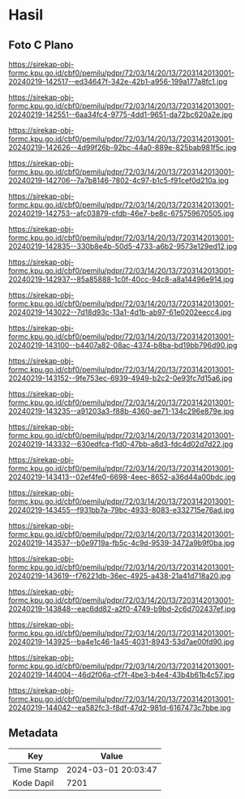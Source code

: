 # Hasil

## Foto C Plano

https://sirekap-obj-formc.kpu.go.id/cbf0/pemilu/pdpr/72/03/14/20/13/7203142013001-20240219-142517--ed34647f-342e-42b1-a956-199a177a8fc1.jpg

https://sirekap-obj-formc.kpu.go.id/cbf0/pemilu/pdpr/72/03/14/20/13/7203142013001-20240219-142551--6aa34fc4-9775-4dd1-9651-da72bc620a2e.jpg

https://sirekap-obj-formc.kpu.go.id/cbf0/pemilu/pdpr/72/03/14/20/13/7203142013001-20240219-142626--4d99f26b-92bc-44a0-889e-825bab981f5c.jpg

https://sirekap-obj-formc.kpu.go.id/cbf0/pemilu/pdpr/72/03/14/20/13/7203142013001-20240219-142706--7a7b8146-7802-4c97-b1c5-f91cef0d210a.jpg

https://sirekap-obj-formc.kpu.go.id/cbf0/pemilu/pdpr/72/03/14/20/13/7203142013001-20240219-142753--afc03879-cfdb-46e7-be8c-675759670505.jpg

https://sirekap-obj-formc.kpu.go.id/cbf0/pemilu/pdpr/72/03/14/20/13/7203142013001-20240219-142835--330b8e4b-50d5-4733-a6b2-9573e129ed12.jpg

https://sirekap-obj-formc.kpu.go.id/cbf0/pemilu/pdpr/72/03/14/20/13/7203142013001-20240219-142937--85a85888-1c0f-40cc-94c8-a8a14496e914.jpg

https://sirekap-obj-formc.kpu.go.id/cbf0/pemilu/pdpr/72/03/14/20/13/7203142013001-20240219-143022--7d18d93c-13a1-4d1b-ab97-61e0202eecc4.jpg

https://sirekap-obj-formc.kpu.go.id/cbf0/pemilu/pdpr/72/03/14/20/13/7203142013001-20240219-143100--b4407a82-08ac-4374-b8ba-bd19bb796d90.jpg

https://sirekap-obj-formc.kpu.go.id/cbf0/pemilu/pdpr/72/03/14/20/13/7203142013001-20240219-143152--9fe753ec-6939-4949-b2c2-0e93fc7d15a6.jpg

https://sirekap-obj-formc.kpu.go.id/cbf0/pemilu/pdpr/72/03/14/20/13/7203142013001-20240219-143235--a91203a3-f88b-4360-ae71-134c296e879e.jpg

https://sirekap-obj-formc.kpu.go.id/cbf0/pemilu/pdpr/72/03/14/20/13/7203142013001-20240219-143332--630edfca-f1d0-47bb-a8d3-fdc4d02d7d22.jpg

https://sirekap-obj-formc.kpu.go.id/cbf0/pemilu/pdpr/72/03/14/20/13/7203142013001-20240219-143413--02ef4fe0-6698-4eec-8652-a36d44a00bdc.jpg

https://sirekap-obj-formc.kpu.go.id/cbf0/pemilu/pdpr/72/03/14/20/13/7203142013001-20240219-143455--f931bb7a-79bc-4933-8083-e332715e76ad.jpg

https://sirekap-obj-formc.kpu.go.id/cbf0/pemilu/pdpr/72/03/14/20/13/7203142013001-20240219-143537--b0e9719a-fb5c-4c9d-9539-3472a9b9f0ba.jpg

https://sirekap-obj-formc.kpu.go.id/cbf0/pemilu/pdpr/72/03/14/20/13/7203142013001-20240219-143619--f76221db-36ec-4925-a438-21a41d718a20.jpg

https://sirekap-obj-formc.kpu.go.id/cbf0/pemilu/pdpr/72/03/14/20/13/7203142013001-20240219-143848--eac6dd82-a2f0-4749-b9bd-2c6d702437ef.jpg

https://sirekap-obj-formc.kpu.go.id/cbf0/pemilu/pdpr/72/03/14/20/13/7203142013001-20240219-143925--ba4e1c46-1a45-4031-8943-53d7ae00fd90.jpg

https://sirekap-obj-formc.kpu.go.id/cbf0/pemilu/pdpr/72/03/14/20/13/7203142013001-20240219-144004--46d2f06a-cf7f-4be3-b4e4-43b4b61b4c57.jpg

https://sirekap-obj-formc.kpu.go.id/cbf0/pemilu/pdpr/72/03/14/20/13/7203142013001-20240219-144042--ea582fc3-f8df-47d2-981d-6167473c7bbe.jpg


## Metadata

| Key        | Value               |
| ---------- | ------------------- |
| Time Stamp | 2024-03-01 20:03:47 |
| Kode Dapil | 7201                |



